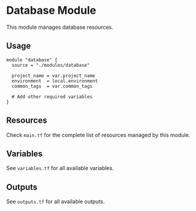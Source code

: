 # Database Module

This module manages database resources.

## Usage

```hcl
module "database" {
  source = "./modules/database"
  
  project_name = var.project_name
  environment  = local.environment
  common_tags  = var.common_tags
  
  # Add other required variables
}
```

## Resources

Check `main.tf` for the complete list of resources managed by this module.

## Variables

See `variables.tf` for all available variables.

## Outputs

See `outputs.tf` for all available outputs.
